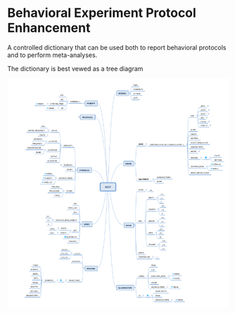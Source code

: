 # Behavioral Experiment Protocol Enhancement

A controlled dictionary that can be used both to report behavioral protocols and to perform meta-analyses.

The dictionary is best vewed as a tree diagram

![screenshot.png](screenshot.png)



